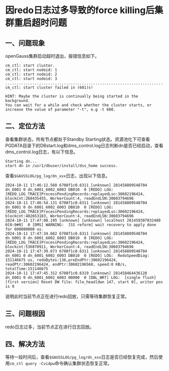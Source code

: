 # 因redo日志过多导致的force killing后集群重启超时问题

## 一、问题现象

openGauss集群启动超时退出，报错信息如下。

```shell
cm_ctl: start cluster.
cm_ctl: start nodeid: 1
cm_ctl: start nodeid: 2
cm_ctl: start nodeid: 3
.................................................................................................................................................................................................................................................................................................................................................................................................................................................................................................................................................................................................................
cm_ctl: start cluster failed in (601)s!

HINT: Maybe the cluster is continually being started in the background.
You can wait for a while and check whether the cluster starts, or increase the value of parameter "-t", e.g -t 600.
```

## 二、定位方法

查看集群状态，所有节点都处于Standby Starting状态。资源池化下可查看PGDATA目录下的DBstart.log和dms_control.log日志判断dn是否已经启动，查看dms_control.log日志，有以下信息。

```shell
Starting dn...
start dn in /usr1/dbuser/install/dss_home success.
```

查看`$GAUSSLOG/pg_log/dn_xxx`日志，出现以下信息。

```
2024-10-11 17:46:12.560 6708f1c0.6311 [unknown] 281458809548704 dn_6001 0 dn_6001_6002_6003 DB010  0 [REDO] LOG:  [REDO_LOG_TRACE]ProcessPendingRecords:replayedLsn:30602196424, blockcnt:268435455, WorkerCount:4, readEndLSN:30603794696
2024-10-11 17:46:54.131 6708f1c0.6311 [unknown] 281458809548704 dn_6001 0 dn_6001_6002_6003 DB010  0 [REDO] LOG:  [REDO_LOG_TRACE]ProcessPendingRecords:replayedLsn:30602196424, blockcnt:402653183, WorkerCount:4, readEndLSN:30603794696
2024-10-11 17:47:08.195 [unknown] [unknown] localhost 281459307032480 0[0:0#0]  0 [DMS] WARNING:  [SS reform] wait recovery to apply done for 600000000 us.
2024-10-11 17:47:34.682 6708f1c0.6311 [unknown] 281458809548704 dn_6001 0 dn_6001_6002_6003 DB010  0 [REDO] LOG:  [REDO_LOG_TRACE]ProcessPendingRecords:replayedLsn:30602196424, blockcnt:536870911, WorkerCount:4, readEndLSN:30603794696
2024-10-11 17:47:39.673 6708f1c0.6311 [unknown] 281458809548704 dn_6001 0 dn_6001_6002_6003 DB010  0 [REDO] LOG:  RedoSpeedDiag: 151146675 us, redoBytes:136,preEndPtr:30602196424, readPtr:30602196424, endPtr:30602196560, speed:0 KB/s, totalTime:151146675
2024-10-11 17:47:45.312 6708f1c0.6319 [unknown] 281458464436128 dn_6001 0 dn_6001_6002_6003 00000  0 [DBL_WRT] LOG:  [single flush] [first version] Reset DW file: file_head[dwn 147, start 0], writer pos is 0
```

说明此时当前节点正在进行redo回放，只需等待集群恢复正常。

## 三、问题根因

redo日志过多，当前节点正在进行日志回放。

## 四、解决方法

等待一段时间后，查看`$GAUSSLOG/pg_log/dn_xxx`日志是否已经恢复完成，然后使用`cm_ctl query -Cvidpw`命令确认集群状态恢复正常。

